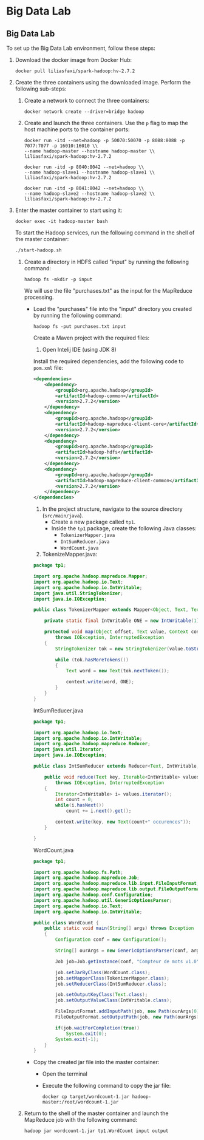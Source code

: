 # Big Data Lab

## Big Data Lab

To set up the Big Data Lab environment, follow these steps:

1. Download the docker image from Docker Hub:
    
    ```
    docker pull liliasfaxi/spark-hadoop:hv-2.7.2
    
    ```
    
2. Create the three containers using the downloaded image. Perform the following sub-steps:
    1. Create a network to connect the three containers:
        
        ```
        docker network create --driver=bridge hadoop
        
        ```
        
    2. Create and launch the three containers. Use the `p` flag to map the host machine ports to the container ports:
        
        ```
        docker run -itd --net=hadoop -p 50070:50070 -p 8088:8088 -p 7077:7077 -p 16010:16010 \\
        --name hadoop-master --hostname hadoop-master \\
        liliasfaxi/spark-hadoop:hv-2.7.2
        
        docker run -itd -p 8040:8042 --net=hadoop \\
        --name hadoop-slave1 --hostname hadoop-slave1 \\
        liliasfaxi/spark-hadoop:hv-2.7.2
        
        docker run -itd -p 8041:8042 --net=hadoop \\
        --name hadoop-slave2 --hostname hadoop-slave2 \\
        liliasfaxi/spark-hadoop:hv-2.7.2
        
        ```
        
3. Enter the master container to start using it:
    
    ```
    docker exec -it hadoop-master bash
    
    ```
    
    To start the Hadoop services, run the following command in the shell of the master container:
    
    ```bash
    ./start-hadoop.sh
    
    ```
    
    1. Create a directory in HDFS called "input" by running the following command:
        
        ```
        hadoop fs -mkdir -p input
        
        ```
        
        We will use the file "purchases.txt" as the input for the MapReduce processing.
        
        - Load the "purchases" file into the "input" directory you created by running the following command:
            
            ```
            hadoop fs -put purchases.txt input
            
            ```
            
            Create a Maven project with the required files:
            
            1. Open Intelij IDE (using JDK 8)
            
            Install the required dependencies, add the following code to `pom.xml` file:
            
            ```xml
            <dependencies>
                <dependency>
                    <groupId>org.apache.hadoop</groupId>
                    <artifactId>hadoop-common</artifactId>
                    <version>2.7.2</version>
                </dependency>
                <dependency>
                    <groupId>org.apache.hadoop</groupId>
                    <artifactId>hadoop-mapreduce-client-core</artifactId>
                    <version>2.7.2</version>
                </dependency>
                <dependency>
                    <groupId>org.apache.hadoop</groupId>
                    <artifactId>hadoop-hdfs</artifactId>
                    <version>2.7.2</version>
                </dependency>
                <dependency>
                    <groupId>org.apache.hadoop</groupId>
                    <artifactId>hadoop-mapreduce-client-common</artifactId>
                    <version>2.7.2</version>
                </dependency>
            </dependencies>
            
            ```
            
            1. In the project structure, navigate to the source directory (`src/main/java`).
                - Create a new package called `tp1`.
                - Inside the `tp1` package, create the following Java classes:
                    - `TokenizerMapper.java`
                    - `IntSumReducer.java`
                    - `WordCount.java`
            2. TokenizeMapper.java:
            
            ```java
            package tp1;
            
            import org.apache.hadoop.mapreduce.Mapper;
            import org.apache.hadoop.io.Text;
            import org.apache.hadoop.io.IntWritable;
            import java.util.StringTokenizer;
            import java.io.IOException;
            
            public class TokenizerMapper extends Mapper<Object, Text, Text, IntWritable> {
            
                private static final IntWritable ONE = new IntWritable(1);
            
                protected void map(Object offset, Text value, Context context)
                    throws IOException, InterruptedException
                {
                    StringTokenizer tok = new StringTokenizer(value.toString(), " ");
            
                    while (tok.hasMoreTokens())
                    {
                        Text word = new Text(tok.nextToken());
            
                        context.write(word, ONE);
                    }
                }
            }
            
            ```
            
            IntSumReducer.java
            
            ```java
            package tp1;
            
            import org.apache.hadoop.io.Text;
            import org.apache.hadoop.io.IntWritable;
            import org.apache.hadoop.mapreduce.Reducer;
            import java.util.Iterator;
            import java.io.IOException;
            
            public class IntSumReducer extends Reducer<Text, IntWritable, Text, Text> {
            
                public void reduce(Text key, Iterable<IntWritable> values, Context context)
                    throws IOException, InterruptedException
                {
                    Iterator<IntWritable> i= values.iterator();
                    int count = 0;
                    while(i.hasNext())
                        count += i.next().get();
            
                    context.write(key, new Text(count+" occurences"));
                }
            
            }
            
            ```
            
            WordCount.java
            
            ```java
            package tp1;
            
            import org.apache.hadoop.fs.Path;
            import org.apache.hadoop.mapreduce.Job;
            import org.apache.hadoop.mapreduce.lib.input.FileInputFormat;
            import org.apache.hadoop.mapreduce.lib.output.FileOutputFormat;
            import org.apache.hadoop.conf.Configuration;
            import org.apache.hadoop.util.GenericOptionsParser;
            import org.apache.hadoop.io.Text;
            import org.apache.hadoop.io.IntWritable;
            
            public class WordCount {
                public static void main(String[] args) throws Exception
                {
                    Configuration conf = new Configuration();
            
                    String[] ourArgs = new GenericOptionsParser(conf, args).getRemainingArgs();
            
                    Job job=Job.getInstance(conf, "Compteur de mots v1.0");
            
                    job.setJarByClass(WordCount.class);
                    job.setMapperClass(TokenizerMapper.class);
                    job.setReducerClass(IntSumReducer.class);
            
                    job.setOutputKeyClass(Text.class);
                    job.setOutputValueClass(IntWritable.class);
            
                    FileInputFormat.addInputPath(job, new Path(ourArgs[0]));
                    FileOutputFormat.setOutputPath(job, new Path(ourArgs[1]));
            
                    if(job.waitForCompletion(true))
                        System.exit(0);
                    System.exit(-1);
                }
            }
            
            ```
            
        - Copy the created jar file into the master container:
            - Open the terminal
            - Execute the following command to copy the jar file:
                
                ```
                docker cp target/wordcount-1.jar hadoop-master:/root/wordcount-1.jar
                
                ```
                
    2. Return to the shell of the master container and launch the MapReduce job with the following command:
        
        ```
        hadoop jar wordcount-1.jar tp1.WordCount input output
        
        ```

